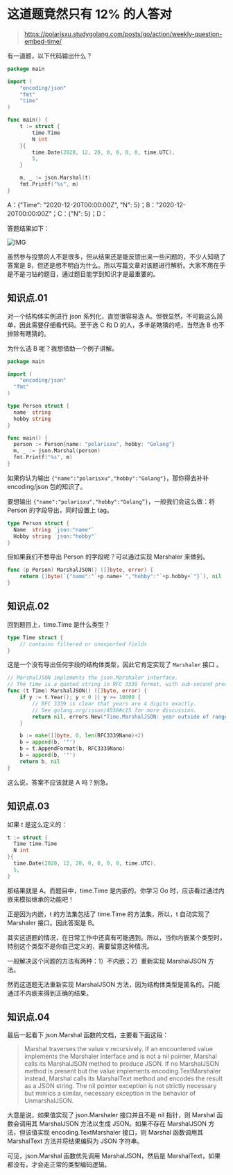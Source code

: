 [//]:# (2020/12/23 10:13|GOLANG|)
# 这道题竟然只有 12% 的人答对
> https://polarisxu.studygolang.com/posts/go/action/weekly-question-embed-time/

有一道题，以下代码输出什么？

```go
package main

import (
	"encoding/json"
	"fmt"
	"time"
)

func main() {
	t := struct {
		time.Time
		N int
	}{
		time.Date(2020, 12, 20, 0, 0, 0, 0, time.UTC),
		5,
	}

	m, _ := json.Marshal(t)
	fmt.Printf("%s", m)
}
```

A：{"Time": "2020-12-20T00:00:00Z", "N": 5}；B："2020-12-20T00:00:00Z"；C：{"N": 5}；D：<nil>

答题结果如下：

![IMG](https://polarisxu.studygolang.com/posts/go/action/imgs/weekly-question-time.png)

虽然参与投票的人不是很多，但从结果还是能反馈出来一些问题的，不少人知晓了答案是 B，但还是想不明白为什么。所以写篇文章对该题进行解析。大家不用在乎是不是刁钻的题目，通过题目能学到知识才是最重要的。

## 知识点.01

对一个结构体实例进行 json 系列化，直觉很容易选 A。但很显然，不可能这么简单，因此需要仔细看代码。至于选 C 和 D 的人，多半是瞎猜的吧，当然选 B 也不排除有瞎猜的。

为什么选 B 呢？我想借助一个例子讲解。

```go
package main

import (
	"encoding/json"
  "fmt"
)

type Person struct {
  name  string
  hobby string
}	

func main() {
  person := Person{name: "polarisxu", hobby: "Golang"}
  m, _ := json.Marshal(person)
  fmt.Printf("%s", m)
}
```

如果你认为输出 `{"name":"polarisxu","hobby":"Golang"}`，那你得去补补 encoding/json 包的知识了。

要想输出 `{"name":"polarisxu","hobby":"Golang”}`，一般我们会这么做：将 Person 的字段导出，同时设置上 tag。

```go
type Person struct {
  Name  string `json:"name"`
  Hobby string `json:"hobby"`
}
```

但如果我们不想导出 Person 的字段呢？可以通过实现 Marshaler 来做到。

```go
func (p Person) MarshalJSON() ([]byte, error) {
	return []byte(`{"name":"`+p.name+`","hobby":"`+p.hobby+`"}`), nil
}
```

## 知识点.02

回到题目上，time.Time 是什么类型？

```go
type Time struct {
    // contains filtered or unexported fields
}
```

这是一个没有导出任何字段的结构体类型，因此它肯定实现了 `Marshaler` 接口 。

```go
// MarshalJSON implements the json.Marshaler interface.
// The time is a quoted string in RFC 3339 format, with sub-second precision added if present.
func (t Time) MarshalJSON() ([]byte, error) {
	if y := t.Year(); y < 0 || y >= 10000 {
		// RFC 3339 is clear that years are 4 digits exactly.
		// See golang.org/issue/4556#c15 for more discussion.
		return nil, errors.New("Time.MarshalJSON: year outside of range [0,9999]")
	}

	b := make([]byte, 0, len(RFC3339Nano)+2)
	b = append(b, '"')
	b = t.AppendFormat(b, RFC3339Nano)
	b = append(b, '"')
	return b, nil
}
```

这么说，答案不应该就是 A 吗？别急。

## 知识点.03

如果 t 是这么定义的：

```go
t := struct {
  Time time.Time
  N int
}{
  time.Date(2020, 12, 20, 0, 0, 0, 0, time.UTC),
  5,
}
```

那结果就是 A。而题目中，time.Time 是内嵌的。你学习 Go 时，应该看过通过内嵌来模拟继承的功能吧！

正是因为内嵌，t 的方法集包括了 time.Time 的方法集，所以，t 自动实现了 Marshaler 接口。因此答案是 B。

其实这道题的情况，在日常工作中还真有可能遇到。所以，当你内嵌某个类型时，特别这个类型不是你自己定义的，需要留意这种情况。

一般解决这个问题的方法有两种：1）不内嵌；2）重新实现 MarshalJSON 方法。

然而这道题无法重新实现 MarshalJSON 方法，因为结构体类型是匿名的。只能通过不内嵌来得到正确的结果。

## 知识点.04

最后一起看下 json.Marshal 函数的文档，主要看下面这段：

> Marshal traverses the value v recursively. If an encountered value implements the Marshaler interface and is not a nil pointer, Marshal calls its MarshalJSON method to produce JSON. If no MarshalJSON method is present but the value implements encoding.TextMarshaler instead, Marshal calls its MarshalText method and encodes the result as a JSON string. The nil pointer exception is not strictly necessary but mimics a similar, necessary exception in the behavior of UnmarshalJSON.

大意是说，如果值实现了 json.Marshaler 接口并且不是 nil 指针，则 Marshal 函数会调用其 MarshalJSON 方法以生成 JSON。如果不存在 MarshalJSON 方法，但该值实现 encoding.TextMarshaler 接口，则 Marshal 函数调用其 MarshalText 方法并将结果编码为 JSON 字符串。

可见，json.Marshal 函数优先调用 MarshalJSON，然后是 MarshalText，如果都没有，才会走正常的类型编码逻辑。
